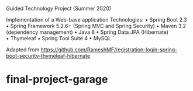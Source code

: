 Guided Technology Project (Summer 2020)

Implementation of a Web-base application 
Technologies:
•	Spring Boot 2.3
•	Spring Framework 5.2.6+ (Spring MVC and Spring Security)
•	Maven 3.2 (dependency management)
•	Java 8
•	Spring Data JPA (Hibernate)  
•	Thymeleaf 
•	Spring Tool Suite 4 
•	MySQL `


Adapted from https://github.com/RameshMF/registration-login-spring-boot-security-thymeleaf-hibernate

# final-project-garage
